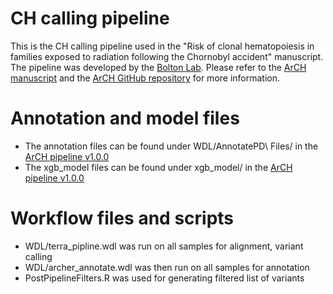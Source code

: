 # CH calling pipeline 

This is the CH calling pipeline used in the "Risk of clonal hematopoiesis in families exposed to radiation following the Chornobyl accident" manuscript. 
The pipeline was developed by the [Bolton Lab](https://www.kellyboltonlab.org/). Please refer to the [ArCH manuscript](https://academic.oup.com/bioinformatics/article/40/4/btae121/7629130) and the [ArCH GitHub repository](https://github.com/kbolton-lab/ArCH) for more information. 

# Annotation and model files
- The annotation files can be found under WDL/AnnotatePD\ Files/ in the [ArCH pipeline v1.0.0](https://github.com/kbolton-lab/ArCH/releases/tag/v1.0.0)
- The xgb_model files can be found under xgb_model/ in the [ArCH pipeline v1.0.0](https://github.com/kbolton-lab/ArCH/releases/tag/v1.0.0)

# Workflow files and scripts  
- WDL/terra_pipline.wdl was run on all samples for alignment, variant calling 
- WDL/archer_annotate.wdl was then run on all samples for annotation
- PostPipelineFilters.R was used for generating filtered list of variants

